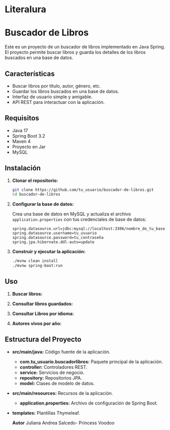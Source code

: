 # Literalura
# Buscador de Libros

Este es un proyecto de un buscador de libros implementado en Java Spring. El proyecto permite buscar libros y guarda los detalles de los libros buscados en una base de datos.

## Características

- Buscar libros por título, autor, género, etc.
- Guardar los libros buscados en una base de datos.
- Interfaz de usuario simple y amigable.
- API REST para interactuar con la aplicación.

## Requisitos

- Java 17
- Spring Boot 3.2
- Maven 4
- Proyecto en Jar
- MySQL

## Instalación

1. **Clonar el repositorio:**

    ```bash
    git clone https://github.com/tu_usuario/buscador-de-libros.git
    cd buscador-de-libros
    ```

2. **Configurar la base de datos:**

    Crea una base de datos en MySQL y actualiza el archivo `application.properties` con tus credenciales de base de datos:

    ```properties
    spring.datasource.url=jdbc:mysql://localhost:3306/nombre_de_tu_base_de_datos
    spring.datasource.username=tu_usuario
    spring.datasource.password=tu_contraseña
    spring.jpa.hibernate.ddl-auto=update
    ```

3. **Construir y ejecutar la aplicación:**

    ```bash
    ./mvnw clean install
    ./mvnw spring-boot:run
    ```

## Uso

1. **Buscar libros:**

2. **Consultar libros guardados:**
   
3. **Consultar Libros por idioma:**
   
5. **Autores vivos por año:**   

## Estructura del Proyecto

- **src/main/java:** Código fuente de la aplicación.
  - **com.tu_usuario.buscadorlibros:** Paquete principal de la aplicación.
  - **controller:** Controladores REST.
  - **service:** Servicios de negocio.
  - **repository:** Repositorios JPA.
  - **model:** Clases de modelo de datos.
- **src/main/resources:** Recursos de la aplicación.
  - **application.properties:** Archivo de configuración de Spring Boot.
 - **templates:** Plantillas Thymeleaf.

   **Autor**
   Juliana Andrea Salcedo- Princess Voodoo

